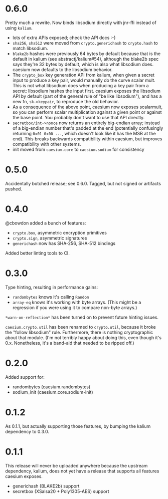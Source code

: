 # 0.6.0

Pretty much a rewrite. Now binds libsodium directly with jnr-ffi instead of
using `kalium`.

* lots of extra APIs exposed; check the API docs :-)
* `sha256`, `sha512` were moved from `crypto.generichash` to `crypto.hash`
  to match libsodium.
* `blake2b` hashes were previously 64 bytes by default because that is the
  default in kalium (see abstractj/kalium#54), although the blake2b spec says
  they're 32 bytes by default, which is also what libsodium does. caesium now
  defaults to the libsodium behavior.
* The `crypto_box` key generation API from kalium, when given a secret input
  to produce a key pair, would manually do the curve scalar mult. This is not
  what libsodium does when producing a key pair from a secret: libsodium
  hashes the input first. caesium exposes the libsodium API by default (part
  of the general rule of "be like libsodium"), and has a new fn,
  `sk->keypair`, to reproduce the old behavior.
* As a consequence of the above point, caesium now exposes scalarmult, so you
  can perform scalar multiplication against a given point or against the base
  point. You probably don't want to use that API directly.
* `secretbox/int->nonce` now returns an entirely big-endian array; instead of
  a big-endian number that's padded at the end (potentially confusingly
  returning `0x01 0x00 ...`, which doesn't look like it has the MSB at the
  end). This breaks backwards compatibility within caesium, but improves
  compatibility with other systems.
* init moved from `caesium.core` to `caesium.sodium` for consistency

# 0.5.0

Accidentally botched release; see 0.6.0. Tagged, but not signed or artifacts
pushed.

# 0.4.0

@cbowdon added a bunch of features:

- `crypto.box`, asymmetric encryption primitives
- `crypto.sign`, asymmetric signatures
- `generichash` now has SHA-256, SHA-512 bindings

Added better linting tools to CI.

# 0.3.0

Type hinting, resulting in performance gains:

- `randombytes` knows it's calling `Random`
- `array-eq` knows it's working with byte arrays. (This might be a
  regression if you were using it to compare non-byte arrays.)

`*warn-on-reflection*` has been turned on to prevent future hinting
issues.

`caesium.crypto.util` has been renamed to `crypto.util`, because it
broke the "follow libsodium" rule. Furthermore, there is nothing
cryptographic about that module. (I'm not terribly happy about doing
this, even though it's 0.x. Nonetheless, it's a band-aid that needed
to be ripped off.)

# 0.2.0

Added support for:

- randombytes (caesium.randombytes)
- sodium_init (caesium.core.sodium-init)

# 0.1.2

As 0.1.1, but actually supporting those features, by bumping the
kalium dependency to 0.3.0.

# 0.1.1

This release will never be uploaded anywhere because the upstream
dependency, kalium, does not yet have a release that supports all
features caesium exposes.

- generichash (BLAKE2b) support
- secretbox (XSalsa20 + Poly1305-AES) support
